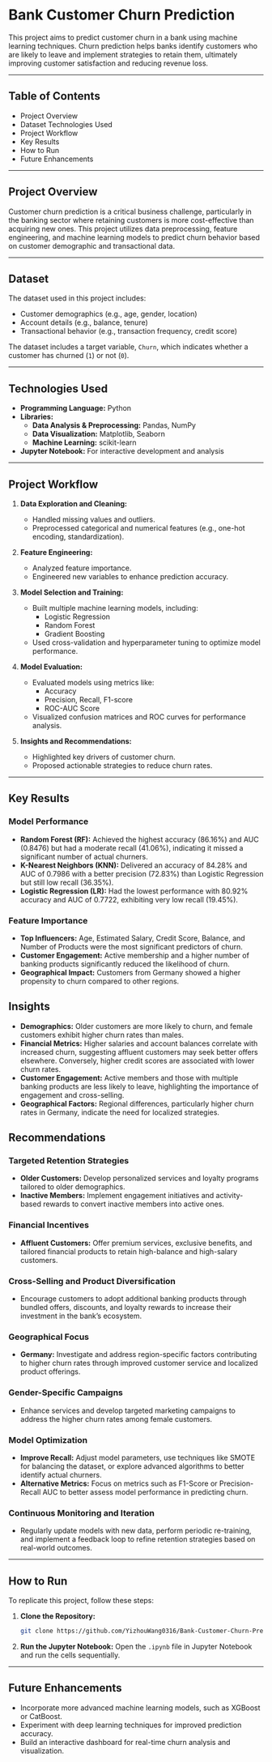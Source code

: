 # **Bank Customer Churn Prediction**

This project aims to predict customer churn in a bank using machine learning techniques. Churn prediction helps banks identify customers who are likely to leave and implement strategies to retain them, ultimately improving customer satisfaction and reducing revenue loss.

---

## **Table of Contents**
- Project Overview
- Dataset
  Technologies Used
- Project Workflow
- Key Results
- How to Run
- Future Enhancements

---
## **Project Overview**
Customer churn prediction is a critical business challenge, particularly in the banking sector where retaining customers is more cost-effective than acquiring new ones. This project utilizes data preprocessing, feature engineering, and machine learning models to predict churn behavior based on customer demographic and transactional data.

---

## **Dataset**
The dataset used in this project includes:
- Customer demographics (e.g., age, gender, location)
- Account details (e.g., balance, tenure)
- Transactional behavior (e.g., transaction frequency, credit score)

The dataset includes a target variable, `Churn`, which indicates whether a customer has churned (`1`) or not (`0`).

---

## **Technologies Used**
- **Programming Language:** Python
- **Libraries:**
  - **Data Analysis & Preprocessing:** Pandas, NumPy
  - **Data Visualization:** Matplotlib, Seaborn
  - **Machine Learning:** scikit-learn
- **Jupyter Notebook:** For interactive development and analysis

---

## **Project Workflow**
1. **Data Exploration and Cleaning:**
   - Handled missing values and outliers.
   - Preprocessed categorical and numerical features (e.g., one-hot encoding, standardization).

2. **Feature Engineering:**
   - Analyzed feature importance.
   - Engineered new variables to enhance prediction accuracy.

3. **Model Selection and Training:**
   - Built multiple machine learning models, including:
     - Logistic Regression
     - Random Forest
     - Gradient Boosting
   - Used cross-validation and hyperparameter tuning to optimize model performance.

4. **Model Evaluation:**
   - Evaluated models using metrics like:
     - Accuracy
     - Precision, Recall, F1-score
     - ROC-AUC Score
   - Visualized confusion matrices and ROC curves for performance analysis.

5. **Insights and Recommendations:**
   - Highlighted key drivers of customer churn.
   - Proposed actionable strategies to reduce churn rates.

---


## Key Results

### Model Performance

- **Random Forest (RF):** Achieved the highest accuracy (86.16%) and AUC (0.8476) but had a moderate recall (41.06%), indicating it missed a significant number of actual churners.
- **K-Nearest Neighbors (KNN):** Delivered an accuracy of 84.28% and AUC of 0.7986 with a better precision (72.83%) than Logistic Regression but still low recall (36.35%).
- **Logistic Regression (LR):** Had the lowest performance with 80.92% accuracy and AUC of 0.7722, exhibiting very low recall (19.45%).

### Feature Importance

- **Top Influencers:** Age, Estimated Salary, Credit Score, Balance, and Number of Products were the most significant predictors of churn.
- **Customer Engagement:** Active membership and a higher number of banking products significantly reduced the likelihood of churn.
- **Geographical Impact:** Customers from Germany showed a higher propensity to churn compared to other regions.

## Insights

- **Demographics:** Older customers are more likely to churn, and female customers exhibit higher churn rates than males.
- **Financial Metrics:** Higher salaries and account balances correlate with increased churn, suggesting affluent customers may seek better offers elsewhere. Conversely, higher credit scores are associated with lower churn rates.
- **Customer Engagement:** Active members and those with multiple banking products are less likely to leave, highlighting the importance of engagement and cross-selling.
- **Geographical Factors:** Regional differences, particularly higher churn rates in Germany, indicate the need for localized strategies.

## Recommendations

### Targeted Retention Strategies

- **Older Customers:** Develop personalized services and loyalty programs tailored to older demographics.
- **Inactive Members:** Implement engagement initiatives and activity-based rewards to convert inactive members into active ones.

### Financial Incentives

- **Affluent Customers:** Offer premium services, exclusive benefits, and tailored financial products to retain high-balance and high-salary customers.

### Cross-Selling and Product Diversification

- Encourage customers to adopt additional banking products through bundled offers, discounts, and loyalty rewards to increase their investment in the bank’s ecosystem.

### Geographical Focus

- **Germany:** Investigate and address region-specific factors contributing to higher churn rates through improved customer service and localized product offerings.

### Gender-Specific Campaigns

- Enhance services and develop targeted marketing campaigns to address the higher churn rates among female customers.

### Model Optimization

- **Improve Recall:** Adjust model parameters, use techniques like SMOTE for balancing the dataset, or explore advanced algorithms to better identify actual churners.
- **Alternative Metrics:** Focus on metrics such as F1-Score or Precision-Recall AUC to better assess model performance in predicting churn.

### Continuous Monitoring and Iteration

- Regularly update models with new data, perform periodic re-training, and implement a feedback loop to refine retention strategies based on real-world outcomes.


---

## **How to Run**
To replicate this project, follow these steps:
1. **Clone the Repository:**
   ```bash
   git clone https://github.com/YizhouWang0316/Bank-Customer-Churn-Prediction.git
   ```

2. **Run the Jupyter Notebook:**
   Open the `.ipynb` file in Jupyter Notebook and run the cells sequentially.

---

## **Future Enhancements**
- Incorporate more advanced machine learning models, such as XGBoost or CatBoost.
- Experiment with deep learning techniques for improved prediction accuracy.
- Build an interactive dashboard for real-time churn analysis and visualization.
